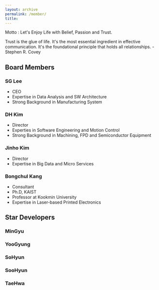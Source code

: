 ```yaml
---
layout: archive
permalink: /member/
title: 
---
```


Motto : Let's Enjoy Life with Belief, Passion and Trust.

Trust is the glue of life. It's the most essential ingredient in effective communication. It's the foundational principle that holds all relationships. - Stephen R. Covey

## Board Members

### SG Lee
 - CEO
 - Expertise in Data Analysis and SW Architecture
 - Strong Background in Manufacturing System

### DH Kim
 - Director
 - Experties in Software Engineering and Motion Control
 - Strong Background in Machining, FPD and Semiconductor Equipment

### Jinho Kim
 - Director
 - Expertise in Big Data and Micro Services
<!-- - Technology Research and Testing in Germany -->

### Bongchul Kang
 - Consultant
 - Ph.D, KAIST
 - Professor at Kookmin University
 - Expertise in Laser-based Printed Electronics

## Star Developers
### MinGyu
### YooGyung
### SoHyun
### SooHyun
### TaeHwa

